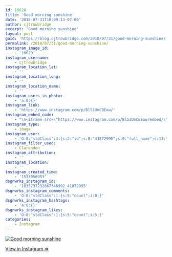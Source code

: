 ```yaml
---
id: 10628
title: 'Good morning sunshine'
date: '2018-07-31T10:09:13-07:00'
author: cjtrowbridge
excerpt: 'Good morning sunshine'
layout: post
guid: 'https://blog.cjtrowbridge.com/2018/07/31/good-morning-sunshine/'
permalink: /2018/07/31/good-morning-sunshine/
instagram_image_id:
    - '10629'
instagram_username:
    - cjtrowbridge
instagram_location_lat:
    - ''
instagram_location_long:
    - ''
instagram_location_name:
    - ''
instagram_users_in_photo:
    - 'a:0:{}'
instagram_link:
    - 'https://www.instagram.com/p/Bl52UmCBEow/'
instagram_embed_code:
    - "\n<iframe src=\"https://www.instagram.com/p/Bl52UmCBEow/embed/\" width=\"612\" height=\"710\" frameborder=\"0\" scrolling=\"no\" allowtransparency=\"true\" class=\"insta-image-embed\"></iframe>\n"
instagram_type:
    - image
instagram_user:
    - 'O:8:"stdClass":4:{s:2:"id";s:8:"41872995";s:9:"full_name";s:13:"CJ Trowbridge";s:15:"profile_picture";s:141:"https://scontent.cdninstagram.com/vp/c93d7c6cca10c47382e1b61b6f66100c/5C07D31C/t51.2885-19/s150x150/13724650_1188772791164794_142557231_a.jpg";s:8:"username";s:12:"cjtrowbridge";}'
instagram_filter_used:
    - Clarendon
instagram_attribution:
    - ''
instagram_location:
    - ''
instagram_created_time:
    - '1533056953'
dsgnwrks_instagram_id:
    - '1835737232867346992_41872995'
dsgnwrks_instagram_comments:
    - 'O:8:"stdClass":1:{s:5:"count";i:0;}'
dsgnwrks_instagram_hashtags:
    - 'a:0:{}'
dsgnwrks_instagram_likes:
    - 'O:8:"stdClass":1:{s:5:"count";i:5;}'
categories:
    - Instagram
---
```


[![Good morning sunshine](https://blog.cjtrowbridge.com/wp-content/uploads/2018/07/1533056953-1-1.jpg)](https://www.instagram.com/p/Bl52UmCBEow/)

[View in Instagram ⇒](https://www.instagram.com/p/Bl52UmCBEow/)